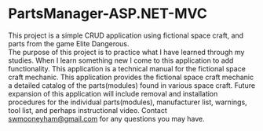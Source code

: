 # PartsManager-ASP.NET-MVC
This project is a simple CRUD application using fictional space craft, and parts from the game Elite Dangerous.  
The purpose of this project is to practice what I have learned through my studies.  When I learn something new I come to this application
to add functionality. This application is a technical manual for the fictional space craft mechanic.  This application provides the 
fictional space craft mechanic a detailed catalog of the parts(modules) found in various space craft.  Future expansion of this application 
will include removal and installation procedures for the individual parts(modules), manufacturer list, warnings, tool list, and perhaps 
instructional video.  Contact swmooneyham@gmail.com for any questions you may have.
